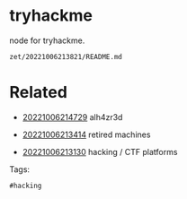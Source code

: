 # tryhackme

node for tryhackme.

` zet/20221006213821/README.md `

# Related

- [20221006214729](/zet/20221006214729/README.md) alh4zr3d

- [20221006213414](/zet/20221006213414/README.md) retired machines
- [20221006213130](/zet/20221006213130/README.md) hacking / CTF platforms

Tags:

    #hacking 
